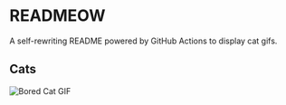 # READMEOW

A self-rewriting README powered by GitHub Actions to display cat gifs.

## Cats

![Bored Cat GIF](https://media3.giphy.com/media/v1.Y2lkPTlhY2QwMmRhdTRmNGF1bjEwMWszZGZ3aWR5ZWR1cDhhMWp2eGY0NHQxY2k3eWs4eSZlcD12MV9naWZzX3NlYXJjaCZjdD1n/mlvseq9yvZhba/200.gif)
